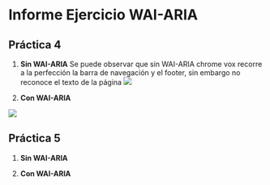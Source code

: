 # Informe Ejercicio WAI-ARIA


## Práctica 4
1. **Sin WAI-ARIA**
Se puede observar que sin WAI-ARIA chrome vox recorre a la perfección la barra de navegación y el footer, sin embargo no reconoce el texto de la página
![](gifs/Practica4-sin.gif)

2. **Con WAI-ARIA**

![](gifs/Practica5-sin.gif)
## Práctica 5
1. **Sin WAI-ARIA**

2. **Con WAI-ARIA**
